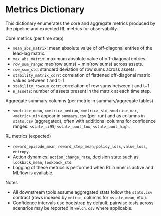 # Metrics Dictionary

This dictionary enumerates the core and aggregate metrics produced by the
pipeline and expected RL metrics for observability.

Core metrics (per time step)
- `mean_abs_matrix`: mean absolute value of off-diagonal entries of the lead-lag matrix.
- `max_abs_matrix`: maximum absolute value of off-diagonal entries.
- `row_sum_range`: max(row sums) − min(row sums) across assets.
- `row_sum_std`: standard deviation of row sums across assets.
- `stability_matrix_corr`: correlation of flattened off-diagonal matrix values between t and t−1.
- `stability_rowsum_corr`: correlation of row sums between t and t−1.
- `n_assets`: number of assets present in the matrix at each time step.

Aggregate summary columns (per metric in summary/aggregate tables)
- `<metric>_mean`, `<metric>_median`, `<metric>_std`, `<metric>_max`, `<metric>_min`
  appear in `summary.csv` (per-run) and as columns in `stats.csv` (aggregated), often with
  additional columns for confidence ranges: `<stat>_ci95`, `<stat>_boot_low`, `<stat>_boot_high`.

RL metrics (expected)
- `reward_episode_mean`, `reward_step_mean`, `policy_loss`, `value_loss`, `entropy`.
- Action dynamics: `action_change_rate`, decision state such as `lookback_mean`, `lookback_std`.
- Logging of these metrics is performed when RL runner is active and MLflow is available.

Notes
- All downstream tools assume aggregated stats follow the `stats.csv` contract
  (rows indexed by `metric`, columns for `<stat>_mean`, etc.).
- Confidence intervals use bootstrap by default; pairwise tests across scenarios
  may be reported in `welch.csv` where applicable.

